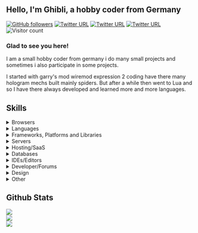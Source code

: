 ## Hello, I'm Ghibli, a hobby coder from Germany  

<a href="https://github.com/E2Ghibli?tab=followers" target="_blank" rel="noopener noreferrer"><img alt="GitHub followers" src="https://img.shields.io/github/followers/E2Ghibli?logo=github&style=flat-square"></a> <a href="https://steamcommunity.com/id/Sutajio_Jiburi" target="_blank" rel="noopener noreferrer"><img alt="Twitter URL" src="https://img.shields.io/twitter/url?label=Steam&logo=steam&style=flat-square&url=https%3A%2F%2Fsteamcommunity.com%2Fid%2FSutajio_Jiburi"></a> <a href="https://www.twitch.tv/e2ghibli" target="_blank" rel="noopener noreferrer"><img alt="Twitter URL" src="https://img.shields.io/twitter/url?label=Twitch&logo=twitch&style=flat-square&url=https%3A%2F%2Fwww.twitch.tv%2Fe2ghibli"></a> <a href="https://discord.com/users/311174578422546433" target="_blank" rel="noopener noreferrer"><img alt="Twitter URL" src="https://img.shields.io/twitter/url?label=Discord&logo=discord&style=flat-square&url=https%3A%2F%2Fdiscord.com%2Fusers%2F311174578422546433"></a> ![Visitor count](https://shields-io-visitor-counter.herokuapp.com/badge?page=E2Ghibli&logo=github)
  


### Glad to see you here!  
I am a small hobby coder from germany i do many small projects and sometimes i also participate in some projects. 

I started with garry's mod wiremod expression 2 coding have there many hologram mechs built mainly spiders. But after a while then went to Lua and so I have there always developed and learned more and more languages.  


## Skills
<details>
<summary>Browsers</summary>
<br>
	<img src="https://img.shields.io/badge/Firefox-FF7139?style=for-the-badge&logo=Firefox-Browser&logoColor=white">
</details>


<details>
<summary>Languages</summary>
<br>
	<img src="https://img.shields.io/badge/c-%2300599C.svg?style=for-the-badge&logo=c&logoColor=white">
	<img src="https://img.shields.io/badge/c%23-%23239120.svg?style=for-the-badge&logo=c-sharp&logoColor=white">
	<img src="https://img.shields.io/badge/c++-%2300599C.svg?style=for-the-badge&logo=c%2B%2B&logoColor=white">
	<img src="https://img.shields.io/badge/css3-%231572B6.svg?style=for-the-badge&logo=css3&logoColor=white">
	<img src="https://img.shields.io/badge/html5-%23E34F26.svg?style=for-the-badge&logo=html5&logoColor=white">
	<img src="https://img.shields.io/badge/go-%2300ADD8.svg?style=for-the-badge&logo=go&logoColor=white">
	<img src="https://img.shields.io/badge/java-%23ED8B00.svg?style=for-the-badge&logo=java&logoColor=white">
	<img src="https://img.shields.io/badge/javascript-%23323330.svg?style=for-the-badge&logo=javascript&logoColor=%23F7DF1E">
	<img src="https://img.shields.io/badge/kotlin-%230095D5.svg?style=for-the-badge&logo=kotlin&logoColor=white">
	<img src="https://img.shields.io/badge/lua-%232C2D72.svg?style=for-the-badge&logo=lua&logoColor=white">
	<img src="https://img.shields.io/badge/markdown-%23000000.svg?style=for-the-badge&logo=markdown&logoColor=white">
	<img src="https://img.shields.io/badge/php-%23777BB4.svg?style=for-the-badge&logo=php&logoColor=white">
	<img src="https://img.shields.io/badge/perl-%2339457E.svg?style=for-the-badge&logo=perl&logoColor=white">
	<img src="https://img.shields.io/badge/python-3670A0?style=for-the-badge&logo=python&logoColor=ffdd54">
	<img src="https://img.shields.io/badge/shell_script-%23121011.svg?style=for-the-badge&logo=gnu-bash&logoColor=white">
	<img src="https://img.shields.io/badge/typescript-%23007ACC.svg?style=for-the-badge&logo=typescript&logoColor=white">
</details>


<details>
<summary>Frameworks, Platforms and Libraries</summary>
<br>
	<img src="https://img.shields.io/badge/.NET-5C2D91?style=for-the-badge&logo=.net&logoColor=white">
	<img src="https://img.shields.io/badge/bootstrap-%23563D7C.svg?style=for-the-badge&logo=bootstrap&logoColor=white">
	<img src="https://img.shields.io/badge/Electron-191970?style=for-the-badge&logo=Electron&logoColor=white">
	<img src="https://img.shields.io/badge/p5.js-ED225D?style=for-the-badge&logo=p5.js&logoColor=FFFFFF">
	<img src="https://img.shields.io/badge/Nuxt-black?style=for-the-badge&logo=nuxt.js&logoColor=white">
	<img src="https://img.shields.io/badge/node.js-6DA55F?style=for-the-badge&logo=node.js&logoColor=white">
	<img src="https://img.shields.io/badge/Next-black?style=for-the-badge&logo=next.js&logoColor=white">
	<img src="https://img.shields.io/badge/NPM-%23000000.svg?style=for-the-badge&logo=npm&logoColor=white">
	<img src="https://img.shields.io/badge/react-%2320232a.svg?style=for-the-badge&logo=react&logoColor=%2361DAFB">
	<img src="https://img.shields.io/badge/vuejs-%2335495e.svg?style=for-the-badge&logo=vuedotjs&logoColor=%234FC08D">
	<img src="https://img.shields.io/badge/webpack-%238DD6F9.svg?style=for-the-badge&logo=webpack&logoColor=black">
	<img src="https://img.shields.io/badge/Xamarin-3199DC?style=for-the-badge&logo=xamarin&logoColor=white">
	<img src="https://img.shields.io/badge/yarn-%232C8EBB.svg?style=for-the-badge&logo=yarn&logoColor=white">
</details>


<details>
<summary>Servers</summary>
<br>
	<img src="https://img.shields.io/badge/nginx-%23009639.svg?style=for-the-badge&logo=nginx&logoColor=white">
	<img src="https://img.shields.io/badge/jenkins-%232C5263.svg?style=for-the-badge&logo=jenkins&logoColor=white">
	<img src="https://img.shields.io/badge/apache-%23D42029.svg?style=for-the-badge&logo=apache&logoColor=white">
</details>


<details>
<summary>Hosting/SaaS</summary>
<br>
	<img src="https://img.shields.io/badge/Cloudflare-F38020?style=for-the-badge&logo=Cloudflare&logoColor=white">
</details>


<details>
<summary>Databases</summary>
<br>
	<img src="https://img.shields.io/badge/mysql-%2300f.svg?style=for-the-badge&logo=mysql&logoColor=white">
	<img src="https://img.shields.io/badge/sqlite-%2307405e.svg?style=for-the-badge&logo=sqlite&logoColor=white">
</details>


<details>
<summary>IDEs/Editors</summary>
<br>
	<img src="https://img.shields.io/badge/sublime-text-ff9800?style=for-the-badge&logo=sublime-text">
	<img src="https://img.shields.io/badge/visual-studio-ce97fa?style=for-the-badge&logo=visual-studio">
	<img src="https://img.shields.io/badge/visual-studiocode-23aaf2?style=for-the-badge&logo=visual-studio-code">
</details>


<details>
<summary>Developer/Forums</summary>
<br>
	<img src="https://img.shields.io/badge/Codepen-000000?style=for-the-badge&logo=codepen&logoColor=white">
	<img src="https://img.shields.io/badge/Codeforces-445f9d?style=for-the-badge&logo=Codeforces&logoColor=white">
	<img src="https://img.shields.io/badge/-Stackoverflow-FE7A16?style=for-the-badge&logo=stack-overflow&logoColor=white">
	<img src="https://img.shields.io/badge/LeetCode-000000?style=for-the-badge&logo=LeetCode&logoColor=#d16c06">
	<img src="https://img.shields.io/badge/HackerEarth-%232C3454.svg?&style=for-the-badge&logo=HackerEarth&logoColor=Blue">
</details>


<details>
<summary>Design</summary>
<br>
	<img src="https://img.shields.io/badge/affinitydesginer-%231B72BE.svg?style=for-the-badge&logo=affinity-designer&logoColor=white">
	<img src="https://img.shields.io/badge/affinityphoto-ec79ff.svg?style=for-the-badge&logo=affinity-photo&logoColor=white">
	<img src="https://img.shields.io/badge/affinitypublisher-ffa465.svg?style=for-the-badge&logo=affinity-publisher&logoColor=white">
	<img src="https://img.shields.io/badge/adobeillustrator-%23FF9A00.svg?style=for-the-badge&logo=adobeillustrator&logoColor=white">
	<img src="https://img.shields.io/badge/adobephotoshop-%2331A8FF.svg?style=for-the-badge&logo=adobephotoshop&logoColor=white">
	<img src="https://img.shields.io/badge/blender-%23F5792A.svg?style=for-the-badge&logo=blender&logoColor=white">
</details>


<details>
<summary>Other</summary>
<br>
	<img src="https://img.shields.io/badge/-Arduino-00979D?style=for-the-badge&logo=Arduino&logoColor=white">
	<img src="https://img.shields.io/badge/docker-%230db7ed.svg?style=for-the-badge&logo=docker&logoColor=white">
	<img src="https://img.shields.io/badge/-RaspberryPi-C51A4A?style=for-the-badge&logo=Raspberry-Pi">
	<img src="https://img.shields.io/badge/Trello-%23026AA7.svg?style=for-the-badge&logo=Trello&logoColor=white">
</details>



## Github Stats  
![](https://github-readme-stats.vercel.app/api?username=E2Ghibli&theme=dark&hide_border=false&include_all_commits=false&count_private=false)<br/>
![](https://github-readme-streak-stats.herokuapp.com/?user=E2Ghibli&theme=dark&hide_border=false)<br/>
![](https://github-readme-stats.vercel.app/api/top-langs/?username=E2Ghibli&theme=dark&hide_border=false&include_all_commits=false&count_private=false&layout=compact)

<br/>  
